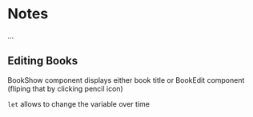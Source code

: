 # Notes
...

## Editing Books
BookShow component displays either book title or BookEdit component (fliping that by clicking pencil icon)

`let` allows to change the variable over time